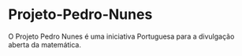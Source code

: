 # Projeto-Pedro-Nunes
O Projeto Pedro Nunes é uma iniciativa Portuguesa para a divulgação aberta da matemática.
